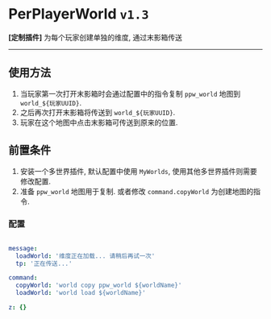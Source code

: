 # PerPlayerWorld `v1.3`
**[定制插件]** 为每个玩家创建单独的维度, 通过末影箱传送

---

## 使用方法
1. 当玩家第一次打开末影箱时会通过配置中的指令复制 `ppw_world` 地图到 `world_${玩家UUID}`.
2. 之后再次打开末影箱将传送到 `world_${玩家UUID}`.
3. 玩家在这个地图中点击末影箱可传送到原来的位置.

## 前置条件
1. 安装一个多世界插件, 默认配置中使用 `MyWorlds`, 使用其他多世界插件则需要修改配置.
2. 准备 `ppw_world` 地图用于复制. 或者修改 `command.copyWorld` 为创建地图的指令.

### 配置
```yaml

message:
  loadWorld: '维度正在加载... 请稍后再试一次'
  tp: '正在传送...'

command:
  copyWorld: 'world copy ppw_world ${worldName}'
  loadWorld: 'world load ${worldName}'

z: {}

```
